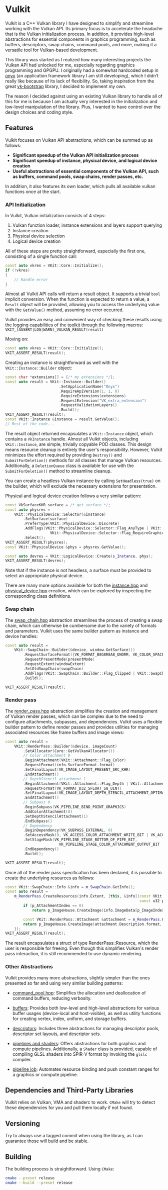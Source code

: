 # Vulkit

Vulkit is a C++ Vulkan library I have designed to simplify and streamline working with the Vulkan API. Its primary focus is to accelerate the headache that is the Vulkan initialization process. In addition, it provides high-level abstractions for essential components in graphics programming, such as buffers, descriptors, swap chains, command pools, and more, making it a versatile tool for Vulkan-based development.

This library was started as I realized how many interesting projects the Vulkan API had unlocked for me, especially regarding graphics programming and GPGPU. I originally had a somewhat hardcoded setup in [onyx](https://github.com/ismawno/onyx) (an application framework library I am still developing), which I didn’t really like because of its lack of flexibility. So, taking inspiration from the great [vk-bootstrap](https://github.com/charles-lunarg/vk-bootstrap) library, I decided to implement my own.

The reason I decided against using an existing Vulkan library to handle all of this for me is because I am actually very interested in the initialization and low-level manipulation of the library. Plus, I wanted to have control over the design choices and coding style.

## Features

Vulkit focuses on Vulkan API abstractions, which can be summed up as follows:
- **Significant speedup of the Vulkan API initialization process**
- **Significant speedup of instance, physical device, and logical device creation**
- **Useful abstractions of essential components of the Vulkan API, such as buffers, command pools, swap chains, render passes, etc.**

In addition, it also features its own loader, which pulls all available vulkan functions once at the start.

### API Initialization

In Vulkit, Vulkan initialization consists of 4 steps:

1. Vulkan function loader, instance extensions and layers support querying
2. Instance creation
3. Physical device selection
4. Logical device creation

All of these steps are pretty straightforward, especially the first one, consisting of a single function call:

```cpp
const auto vkres = VKit::Core::Initialize();
if (!vkres)
{
    // Handle error
}
```

Almost all Vulkit API calls will return a result object. It supports a trivial `bool` implicit conversion. When the function is expected to return a value, a `Result` object will be provided, allowing you to access the underlying value with the `GetValue()` method, assuming no error occurred.

Vulkit provides an easy and convenient way of checking these results using the logging capabilities of the [toolkit](https://github.com/ismawno/toolkit) through the following macros: `VKIT_[ASSERT|LOG|WARN]_VULKAN_RESULT(result)`

Moving on:

```cpp
const auto vkres = VKit::Core::Initialize();
VKIT_ASSERT_RESULT(result);
```

Creating an instance is straightforward as well with the `VKit::Instance::Builder` object:

```cpp
const char *extensions[] = {/* my extensions */};
const auto result = VKit::Instance::Builder()
                        .SetApplicationName("Onyx")
                        .RequireApiVersion(1, 1, 0)
                        .RequireExtensions(extensions)
                        .RequestExtension("VK_extra_extension")
                        .RequestValidationLayers()
                        .Build();
VKIT_ASSERT_RESULT(result);
const VKit::Instance &instance = result.GetValue();
// Rest of the code...
```

The result object returned encapsulates a `VKit::Instance` object, which contains a `VkInstance` handle. Almost all Vulkit objects, including `VKit::Instance`, are simple, trivially copyable POD classes. This design means resource cleanup is entirely the user's responsibility. However, Vulkit minimizes the effort required by providing `Destroy()` and `SubmitForDeletion()` methods for all classes that manage Vulkan resources. Additionally, a `DeletionQueue` class is available for use with the `SubmitForDeletion()` method to streamline cleanup.

You can create a headless Vulkan instance by calling `SetHeadless(true)` on the builder, which will exclude the necessary extensions for presentation.

Physical and logical device creation follows a very similar pattern:

```cpp
const VkSurfaceKHR surface = /* get surface */;
const auto physres =
    VKit::PhysicalDevice::Selector(&instance)
        .SetSurface(surface)
        .PreferType(VKit::PhysicalDevice::Discrete)
        .AddFlags(VKit::PhysicalDevice::Selector::Flag_AnyType | VKit::PhysicalDevice::Selector::Flag_PortabilitySubset |
                    VKit::PhysicalDevice::Selector::Flag_RequireGraphicsQueue)
        .Select();
VKIT_ASSERT_RESULT(physres);
const VKit::PhysicalDevice &phys = physres.GetValue();

const auto devres = VKit::LogicalDevice::Create(s_Instance, phys);
VKIT_ASSERT_RESULT(devres);
```

Note that if the instance is not headless, a surface must be provided to select an appropriate physical device.

There are many more options available for both the [instance.hpp](https://github.com/ismawno/vulkit/blob/main/vulkit/vkit/backend/instance.hpp) and [physical_device.hpp](https://github.com/ismawno/vulkit/blob/main/vulkit/vkit/backend/physical_device.hpp) creation, which can be explored by inspecting the corresponding class definitions.


### Swap chain

The [swap_chain.hpp](https://github.com/ismawno/vulkit/blob/main/vulkit/vkit/rendering/swap_chain.hpp) abstraction streamlines the process of creating a swap chain, which can otherwise be cumbersome due to the variety of formats and parameters. Vulkit uses the same builder pattern as instance and device handles:

```cpp
const auto result =
    VKit::SwapChain::Builder(&device, window.GetSurface())
        .RequestSurfaceFormat({VK_FORMAT_B8G8R8A8_UNORM, VK_COLOR_SPACE_SRGB_NONLINEAR_KHR})
        .RequestPresentMode(presentMode)
        .RequestExtent(windowExtent)
        .SetOldSwapChain(swapChain)
        .AddFlags(VKit::SwapChain::Builder::Flag_Clipped | VKit::SwapChain::Builder::Flag_CreateImageViews)
        .Build();

VKIT_ASSERT_RESULT(result);
```

### Render pass

The [render_pass.hpp](https://github.com/ismawno/vulkit/blob/main/vulkit/vkit/rendering/render_pass.hpp) abstraction simplifies the creation and management of Vulkan render passes, which can be complex due to the need to configure attachments, subpasses, and dependencies. Vulkit uses a flexible builder pattern to define render passes and provides utilities for managing associated resources like frame buffers and image views:

```cpp
const auto result =
    VKit::RenderPass::Builder(&device, imageCount)
        .SetAllocator(Core::GetVulkanAllocator())
        // Color attachment 0
        .BeginAttachment(VKit::Attachment::Flag_Color)
        .RequestFormat(info.SurfaceFormat.format)
        .SetFinalLayout(VK_IMAGE_LAYOUT_PRESENT_SRC_KHR)
        .EndAttachment()
        // DepthStencil attachment 1
        .BeginAttachment(VKit::Attachment::Flag_Depth | VKit::Attachment::Flag_Stencil)
        .RequestFormat(VK_FORMAT_D32_SFLOAT_S8_UINT)
        .SetFinalLayout(VK_IMAGE_LAYOUT_DEPTH_STENCIL_ATTACHMENT_OPTIMAL)
        .EndAttachment()
        // Subpass 0
        .BeginSubpass(VK_PIPELINE_BIND_POINT_GRAPHICS)
        .AddColorAttachment(0)
        .SetDepthStencilAttachment(1)
        .EndSubpass()
        // Dependency
        .BeginDependency(VK_SUBPASS_EXTERNAL, 0)
        .SetAccessMask(0, VK_ACCESS_COLOR_ATTACHMENT_WRITE_BIT | VK_ACCESS_DEPTH_STENCIL_ATTACHMENT_WRITE_BIT)
        .SetStageMask(VK_PIPELINE_STAGE_BOTTOM_OF_PIPE_BIT,
                        VK_PIPELINE_STAGE_COLOR_ATTACHMENT_OUTPUT_BIT | VK_PIPELINE_STAGE_EARLY_FRAGMENT_TESTS_BIT)
        .EndDependency()
        .Build();

VKIT_ASSERT_RESULT(result);
```

Once all of the render pass specification has been declared, it is possible to create the underlying resources as follows:

```cpp
const VKit::SwapChain::Info &info = m_SwapChain.GetInfo();
const auto result =
    m_RenderPass.CreateResources(info.Extent, [this, &info](const VKit::ImageHouse &p_ImageHouse,
                                                            const u32 p_ImageIndex, const u32 p_AttachmentIndex) {
        if (p_AttachmentIndex == 0)
            return p_ImageHouse.CreateImage(info.ImageData[p_ImageIndex].ImageView);

        const VKit::RenderPass::Attachment &attachment = m_RenderPass.GetAttachment(p_AttachmentIndex);
        return p_ImageHouse.CreateImage(attachment.Description.format, info.Extent, attachment.Flags);
    });
VKIT_ASSERT_RESULT(result);
```

The result encapsulates a struct of type RenderPass::Resource, which the user is responsible for freeing. Even though this simplifies Vulkan's render pass interaction, it is still recommended to use dynamic rendering.

### Other Abstractions

Vulkit provides many more abstractions, slightly simpler than the ones presented so far and using very similar building patterns:

- [command_pool.hpp](https://github.com/ismawno/vulkit/blob/main/vulkit/vkit/backend/command_pool.hpp): Simplifies the allocation and deallocation of command buffers, reducing verbosity.

- [buffers](https://github.com/ismawno/vulkit/tree/main/vulkit/vkit/buffer): Provides both low-level and high-level abstractions for various buffer usages (device-local and host-visible), as well as utility functions for creating vertex, index, uniform, and storage buffers.

- [descriptors](https://github.com/ismawno/vulkit/tree/main/vulkit/vkit/descriptors): Includes three abstractions for managing descriptor pools, descriptor set layouts, and descriptor sets.

- [pipelines and shaders](https://github.com/ismawno/vulkit/tree/main/vulkit/vkit/pipeline): Offers abstractions for both graphics and compute pipelines. Additionally, a `Shader` class is provided, capable of compiling GLSL shaders into SPIR-V format by invoking the `glslc` compiler.

- [pipeline job](https://github.com/ismawno/vulkit/blob/main/vulkit/vkit/pipeline/pipeline_job.hpp): Automates resource binding and push constant ranges for a graphics or compute pipeline.

## Dependencies and Third-Party Libraries

Vulkit relies on Vulkan, VMA and shaderc to work. `CMake` will try to detect these dependencies for you and pull them locally if not found.

## Versioning

Try to always use a tagged commit when using the library, as I can guarantee those will build and be stable.

## Building

The building process is straightforward. Using `CMake`:

```sh
cmake --preset release
cmake --build --preset release
```
